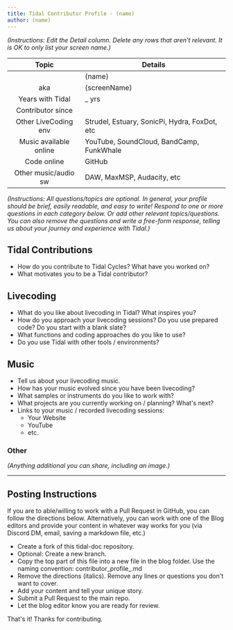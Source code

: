 ```yaml
---
title: Tidal Contributor Profile - (name)
author: (name)
---
```


*(Instructions: Edit the Detail column. Delete any rows that aren't relevant. It is OK to only list your screen name.)*

| Topic     | Details    |
| :--------: | ---------- |
|    | (name) |
| aka    | (screenName) |
| Years with Tidal | _  yrs |
| Contributor since |      |
| Other LiveCoding env | Strudel, Estuary, SonicPi, Hydra, FoxDot, etc |
| Music available online | YouTube, SoundCloud, BandCamp, FunkWhale |
| Code online | GitHub |
| Other music/audio sw | DAW, MaxMSP, Audacity, etc |

*(Instructions: All questions/topics are optional. In general, your profile should be brief, easily readable, and easy to write! Respond to one or more questions in each category below. Or add other relevant topics/questions. You can also remove the questions and write a free-form response, telling us about your journey and experience with Tidal.)*

## Tidal Contributions
- How do you contribute to Tidal Cycles? What have you worked on?  
- What motivates you to be a Tidal contributor?

## Livecoding
- What do you like about livecoding in Tidal? What inspires you?
- How do you approach your livecoding sessions? Do you use prepared code? Do you start with a blank slate?
- What functions and coding approaches do you like to use?
- Do you use Tidal with other tools / environments?

## Music
- Tell us about your livecoding music.  
- How has your music evolved since you have been livecoding?
- What samples or instruments do you like to work with?
- What projects are you currently working on / planning? What's next?
- Links to your music / recorded livecoding sessions:
    - Your Website
    - YouTube
    - etc.

### Other
*(Anything additional you can share, including an image.)*

---
## Posting Instructions
If you are to able/willing to work with a Pull Request in GitHub, you can follow the directions below. Alternatively, you can work with one of the Blog editors and provide your content in whatever way works for you (via Discord DM, email, saving a markdown file, etc.)

- Create a fork of this tidal-doc repository.
- Optional: Create a new branch.
- Copy the top part of this file into a new file in the blog folder. Use the naming convention: contributor_profile_<yourName>.md
- Remove the directions (italics). Remove any lines or questions you don't want to cover.
- Add your content and tell your unique story. 
- Submit a Pull Request to the main repo.
- Let the blog editor know you are ready for review. 
    
    
That's it! Thanks for contributing. 
